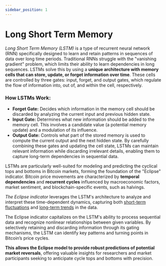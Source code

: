 ```yaml
---
sidebar_position: 1
---
```


# Long Short Term Memory

*Long Short Term Memory (LSTM)* is a type of recurrent neural network (RNN) specifically designed to learn and retain patterns in sequences of data over long time periods. Traditional RNNs struggle with the "vanishing gradient" problem, which limits their ability to learn dependencies in long sequences. LSTMs solve this by using a **unique architecture with memory cells that can store, update, or forget information over time**. These cells are controlled by three gates: input, forget, and output gates, which regulate the flow of information into, out of, and within the cell, respectively.

### How LSTMs Work:
- **Forget Gate:**  Decides which information in the memory cell should be discarded by analyzing the current input and previous hidden state.
- **Input Gate:** Determines what new information should be added to the memory cell. This involves a candidate value (a potential memory update) and a modulation of its influence.
- **Output Gate:** Controls what part of the stored memory is used to compute the current output and the next hidden state.
By carefully combining these gates and updating the cell state, LSTMs can maintain relevant information while discarding irrelevant details, enabling them to capture long-term dependencies in sequential data.

<div class="extra-space"></div>

LSTMs are particularly well-suited for modeling and predicting the cyclical tops and bottoms in Bitcoin markets, forming the foundation of the "Eclipse" indicator. Bitcoin price movements are characterized by **temporal dependencies** and **recurrent cycles** influenced by macroeconomic factors, market sentiment, and blockchain-specific events, such as halvings. 

*The Eclipse indicator* leverages the LSTM's architecture to analyze and interpret these time-dependent dynamics, capturing both <u>short-term fluctuations</u> and <u>long-term trends</u> in the data.
<div class="extra-space"></div>

The Eclipse indicator capitalizes on the LSTM's ability to process sequential data and recognize nonlinear relationships between given variables. By selectively retaining and discarding information through its gating mechanisms, the LSTM can identify key patterns and turning points in Bitcoin’s price cycles. 

**This allows the Eclipse model to provide robust predictions of potential market reversals**, offering valuable insights for researchers and market participants seeking to anticipate cycle tops and bottoms with precision.
